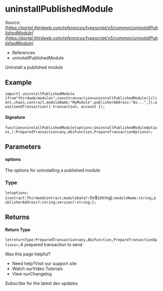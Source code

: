 # uninstallPublishedModule

*Source: [https://portal.thirdweb.com/references/typescript/v5/common/uninstallPublishedModule](https://portal.thirdweb.com/references/typescript/v5/common/uninstallPublishedModule)*

* References
* uninstallPublishedModule

Uninstall a published module

## Example

`import{ uninstallPublishedModule }from"thirdweb/modules";consttransaction=uninstallPublishedModule({client,chain,contract,moduleName:"MyModule",publisherAddress:"0x...",});awaitsendTransaction({ transaction, account });`
#### Signature

`functionuninstallPublishedModule(options:UninstallPublishedModuleOptions,):PreparedTransaction<any,AbiFunction,PrepareTransactionOptions>;`
## Parameters

#### options

The options for uninstalling a published module

### Type

`letoptions:{contract:ThirdwebContract;moduleData?:`0x${string}`;moduleName:string;publisherAddress?:string;version?:string;};`
## Returns

#### Return Type

`letreturnType:PreparedTransaction<any,AbiFunction,PrepareTransactionOptions>;`A prepared transaction to send

Was this page helpful?

* Need help?Visit our support site
* Watch ourVideo Tutorials
* View ourChangelog

Subscribe for the latest dev updates

